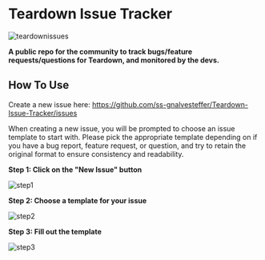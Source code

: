 # Teardown Issue Tracker
![teardownissues](https://user-images.githubusercontent.com/25854043/111224672-c8859980-85ac-11eb-9c6c-06e9b7c7c2ec.png)

**A public repo for the community to track bugs/feature requests/questions for Teardown, and monitored by the devs.**


## How To Use
Create a new issue here: https://github.com/ss-gnalvesteffer/Teardown-Issue-Tracker/issues

When creating a new issue, you will be prompted to choose an issue template to start with. Please pick the appropriate template depending on if you have a bug report, feature request, or question, and try to retain the original format to ensure consistency and readability.


**Step 1: Click on the "New Issue" button**

![step1](https://user-images.githubusercontent.com/25854043/111225141-68dbbe00-85ad-11eb-8e93-d7a5c6eca8f2.png)


**Step 2: Choose a template for your issue**

![step2](https://user-images.githubusercontent.com/25854043/111225086-582b4800-85ad-11eb-9aff-a70359ea28f4.png)


**Step 3: Fill out the template**

![step3](https://user-images.githubusercontent.com/25854043/111225204-81e46f00-85ad-11eb-9f4e-75e0b86228cb.png)
